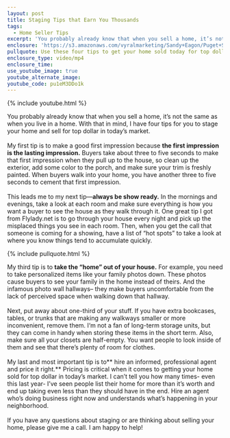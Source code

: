 ```yaml
---
layout: post
title: Staging Tips that Earn You Thousands
tags:
  - Home Seller Tips
excerpt: 'You probably already know that when you sell a home, it’s not the same as when you live in a home. With that in mind, I have four tips for you to stage your home and sell for top dollar in today’s market.'
enclosure: 'https://s3.amazonaws.com/vyralmarketing/Sandy+Eagon/Puget+Sound+Real+Estate+Agent-+Staging+tips+that+earn+you+thousands.mp4'
pullquote: Use these four tips to get your home sold today for top dollar.
enclosure_type: video/mp4
enclosure_time:
use_youtube_image: true
youtube_alternate_image:
youtube_code: pu1eM3DDo1k
---
```



{% include youtube.html %}

You probably already know that when you sell a home, it’s not the same as when you live in a home. With that in mind, I have four tips for you to stage your home and sell for top dollar in today’s market.
<br>
<br>My first tip is to make a good first impression because **the first impression is the lasting impression.** Buyers take about three to five seconds to make that first impression when they pull up to the house, so clean up the exterior, add some color to the porch, and make sure your trim is freshly painted. When buyers walk into your home, you have another three to five seconds to cement that first impression.
<br>
<br>This leads me to my next tip—**always be show ready.** In the mornings and evenings, take a look at each room and make sure everything is how you want a buyer to see the house as they walk through it. One great tip I got from Flylady.net is to go through your house every night and pick up the misplaced things you see in each room. Then, when you get the call that someone is coming for a showing, have a list of “hot spots” to take a look at where you know things tend to accumulate quickly.

{% include pullquote.html %}

My third tip is to **take the “home” out of your house.** For example, you need to take personalized items like your family photos down. These photos cause buyers to see your family in the home instead of theirs. And the infamous photo wall hallways– they make buyers uncomfortable from the lack of perceived space when walking down that hallway.
<br>
<br>Next, put away about one-third of your stuff. If you have extra bookcases, tables, or trunks that are making any walkways smaller or more inconvenient, remove them. I‘m not a fan of long-term storage units, but they can come in handy when storing these items in the short term. Also, make sure all your closets are half-empty. You want people to look inside of them and see that there’s plenty of room for clothes.
<br>
<br>My last and most important tip is to** hire an informed, professional agent and price it right.** Pricing is critical when it comes to getting your home sold for top dollar in today’s market. I can’t tell you how many times- even this last year- I’ve seen people list their home for more than it’s worth and end up taking even less than they should have in the end. Hire an agent who’s doing business right now and understands what’s happening in your neighborhood.
<br>
<br>If you have any questions about staging or are thinking about selling your home, please give me a call. I am happy to help!